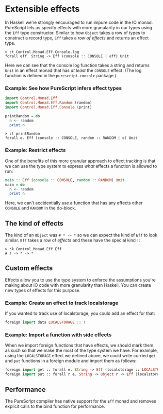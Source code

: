 Extensible effects
==================

In Haskell we're strongly encouraged to run impure code in the IO monad.
PureScript lets us specify effects with more granularity in our types using the
`Eff` type constructor. Similar to how `Object` takes a row of types to
construct a record type, `Eff` takes a *row of effects* and returns an effect
type.

    > :t Control.Monad.Eff.Console.log
    forall eff. String -> Eff (console :: CONSOLE | eff) Unit

Here we can see that the console log function takes a string and returns `Unit`
in an effect monad that has *at least* the `CONSOLE` effect. (The log function
is defined in the `purescript-console` package.)

### Example: See how PureScript infers effect types

```purescript
import Control.Monad.Eff
import Control.Monad.Eff.Random (random)
import Control.Monad.Eff.Console (print)

printRandom = do
  n <- random
  print n
```

    > :t printRandom
    forall e. Eff (console :: CONSOLE, random :: RANDOM | e) Unit

### Example: Restrict effects

One of the benefits of this more granular approach to effect tracking is that
we can use the type system to express *what* effects a function is allowed to
run:

```purescript
main :: Eff (console :: CONSOLE, random :: RANDOM) Unit
main = do
  n <- random
  print n
```

Here, we can't accidentially use a function that has any effects other
`CONSOLE` and `RANDOM` in the do-block.

The kind of effects
-------------------

The kind of an `Object` was `# * -> *` so we can expect the kind of `Eff` to
look similar. `Eff` takes a row of *effects* and these have the special kind
`!`:

    > :k Control.Monad.Eff.Eff
    # ! -> * -> *

Custom effects
--------------

Effects allow you to use the type system to enforce the assumptions you're
making about IO code with more granularity than Haskell. You can create new
types of effects for this purpose.

### Example: Create an effect to track localstorage

If you wanted to track use of localstorage, you could add an effect for that:

```purescript
foreign import data LOCALSTORAGE :: !
```

### Example: Import a function with side effects

When we import foreign functions that have effects, we should mark them as such
so that we make the most of the type system we have. For example, using the
`LOCALSTORAGE` effect we defined above, we could write curried `get` and `put`
functions in a foreign module and import them as follows:

```purescript
foreign import get :: forall e. String -> Eff (localstorage :: LOCALSTORAGE | e) Foreign
foreign import put :: forall r e. String -> Object r -> Eff (localstorage :: LOCALSTORAGE | e) Unit
```

Performance
-----------

The PureScript compiler has native support for the `Eff` monad and removes
explicit calls to the bind function for performance.

